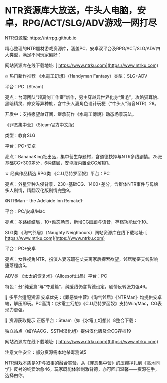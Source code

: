# NTR资源库大放送，牛头人电脑，安卓，RPG/ACT/SLG/ADV游戏一网打尽

NTR资源库: <https://ntrrpg.github.io>

精心整理的NTR题材游戏资源库，涵盖PC、安卓双平台及RPG/ACT/SLG/ADV四大类型，满足不同玩家偏好：

网站资源库在线下载地址:  [             https://www.ntrku.com](https://www.ntrku.com)

🔥 热门新作推荐
《水電工幻想》（Handyman Fantasy）类型：SLG+ADV

平台：PC（Steam）

亮点：台湾团队“超真剑工作室”新作，男主穿越异世界化身“黄毛”，攻略猫耳娘、黑暗精灵、修女等异种族，含牛头人妻角色设计玩梗（“牛头人”谐音NTR）28。

开发中：支持愿望单订阅，继承前作《水電工傳說》动态场景玩法。

《罪恶集中营》（Steam官方中文版）

类型：教育SLG

平台：PC+安卓

亮点：BananaKing社出品，集中营生存题材，含道德抉择与NTR多线剧情。25张基础CG+300差分，6种结局，安卓版内置全CG解锁1。

⚔️ 经典作品精选
RPG类
《C.U尼特罗丽奴》平台：PC

亮点：外星异种入侵背景，230+基础CG、1400+差分，含群体NTR事件与母娘多人剧情，精翻汉化版剧情完整9。

《NTRMan - the Adelaide Inn Remake》

平台：PC/安卓/Mac

亮点：多路线结局，10+动态场景，新增CG画廊与语音，存档功能优化10。

SLG类
《淘气邻居》（Naughty Neighbours）网站资源库在线下载地址:  [             https://www.ntrku.com](https://www.ntrku.com)

平台：PC+安卓

亮点：女性视角NTR，扮演人妻苏珊在丈夫离家后探索欲望，邻居秘密支线影响堕落程度5。

ADV类
《太太的恢复术》（Alicesoft出品）平台：PC

特色：分“纯爱篇”与“夺爱篇”，纯爱线仍含背德设定，剧情反转张力强46。

📱 多平台适配资源
安卓优先：《罪恶集中营》《淘气邻居》《NTRMan》均提供安卓端，解压即玩。PC高清：《水電工幻想》《C.U尼特罗丽奴》支持Win/Mac，CG表现力更强。

💎 资源获取提示
正版平台：Steam（如《水電工幻想》）8整合下载：

独立站点（如YAACG、SSTM汉化组）提供汉化版及全CG存档19

网站资源库在线下载地址:  [             https://www.ntrku.com](https://www.ntrku.com)

注意文件安全：部分资源需本地杀毒测试5

NTR游戏本质是XP与叙事的融合实验，从《罪恶集中营》的压抑挣扎到《高木同学》反衬的纯爱治愈46，玩家既能体验刺激背德，亦可回归温馨——资源在手，选择由你。